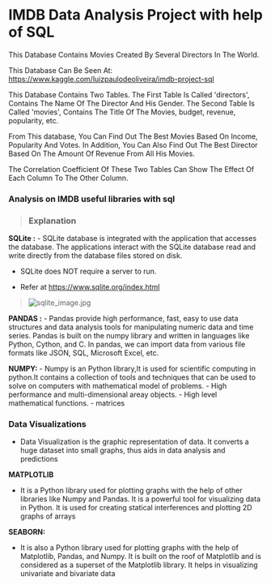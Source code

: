 # IMDB Data Analysis Project with help of SQL
This Database Contains Movies Created By Several Directors In The World.

This Database Can Be Seen At: https://www.kaggle.com/luizpaulodeoliveira/imdb-project-sql

This Database Contains Two Tables. The First Table Is Called 'directors', Contains The Name Of The Director And His Gender. The Second Table Is Called 'movies', Contains The Title Of The Movies, budget, revenue, popularity, etc.

From This database, You Can Find Out The Best Movies Based On Income, Popularity And Votes. In Addition, You Can Also Find Out The Best Director Based On The Amount Of Revenue From All His Movies.

The Correlation Coefficient Of These Two Tables Can Show The Effect Of Each Column To The Other Column.
###  Analysis on IMDB useful libraries with sql

> ### Explanation

**SQLite :** - SQLite database is integrated with the application that accesses the database. The applications interact with the SQLite database read and write directly from the database files stored on disk.
         
- SQLite does NOT require a server to run.


- Refer at https://www.sqlite.org/index.html
    
    
    
> ![sqlite_image.jpg](attachment:sqlite_image.jpg)


**PANDAS :**
    - Pandas provide high performance, fast, easy to use data structures and data analysis tools for manipulating numeric data and time series. Pandas is built on the numpy library and written in languages like Python, Cython, and C. In pandas, we can import data from various file formats like JSON, SQL, Microsoft Excel, etc.
    
**NUMPY:**
       - Numpy is an Python library,It is used for scientific computing in python.It contains a collection of tools and techniques that can be used to solve on computers with mathematical model of problems.
       - High performance and multi-dimensional areay objects.
       - High level mathematical functions.
       - matrices
       
       
 ### Data Visualizations
 - Data Visualization is the graphic representation of data. It converts a huge dataset into small graphs, thus aids in data analysis and predictions
       
**MATPLOTLIB**
- It is a Python library used for plotting graphs with the help of other libraries like Numpy and Pandas. It is a powerful tool for visualizing data in Python. It is used for creating statical interferences and plotting 2D graphs of arrays

**SEABORN:**
- It is also a Python library used for plotting graphs with the help of Matplotlib, Pandas, and Numpy. It is built on the roof of Matplotlib and is considered as a superset of the Matplotlib library. It helps in visualizing univariate and bivariate data
